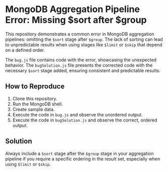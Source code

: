 # MongoDB Aggregation Pipeline Error: Missing $sort after $group
This repository demonstrates a common error in MongoDB aggregation pipelines: omitting the `$sort` stage after `$group`.  The lack of sorting can lead to unpredictable results when using stages like `$limit` or `$skip` that depend on a defined order.

The `bug.js` file contains code with the error, showcasing the unexpected behavior. The `bugSolution.js` file presents the corrected code with the necessary `$sort` stage added, ensuring consistent and predictable results.

## How to Reproduce
1. Clone this repository.
2. Run the MongoDB shell.
3. Create sample data. 
4. Execute the code in `bug.js` and observe the unordered output.
5. Execute the code in `bugSolution.js` and observe the correct, ordered output.

## Solution
Always include a `$sort` stage after the `$group` stage in your aggregation pipeline if you require a specific ordering in the result set, especially when using `$limit` or `$skip`.